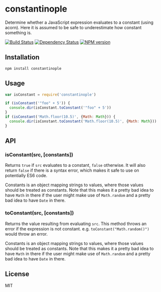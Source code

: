 # constantinople

Determine whether a JavaScript expression evaluates to a constant (using acorn).  Here it is assumed to be safe to underestimate how constant something is.

[![Build Status](https://img.shields.io/travis/ForbesLindesay/constantinople/master.svg)](https://travis-ci.org/ForbesLindesay/constantinople)
[![Dependency Status](https://img.shields.io/gemnasium/ForbesLindesay/constantinople.svg)](https://gemnasium.com/ForbesLindesay/constantinople)
[![NPM version](https://img.shields.io/npm/v/constantinople.svg)](https://www.npmjs.org/package/constantinople)

## Installation

    npm install constantinople

## Usage

```js
var isConstant = require('constantinople')

if (isConstant('"foo" + 5')) {
  console.dir(isConstant.toConstant('"foo" + 5'))
}
if (isConstant('Math.floor(10.5)', {Math: Math})) {
  console.dir(isConstant.toConstant('Math.floor(10.5)', {Math: Math}))
}
```

## API

### isConstant(src, [constants])

Returns `true` if `src` evaluates to a constant, `false` otherwise.  It will also return `false` if there is a syntax error, which makes it safe to use on potentially ES6 code.

Constants is an object mapping strings to values, where those values should be treated as constants.  Note that this makes it a pretty bad idea to have `Math` in there if the user might make use of `Math.random` and a pretty bad idea to have `Date` in there.

### toConstant(src, [constants])

Returns the value resulting from evaluating `src`.  This method throws an error if the expression is not constant.  e.g. `toConstant("Math.random()")` would throw an error.

Constants is an object mapping strings to values, where those values should be treated as constants.  Note that this makes it a pretty bad idea to have `Math` in there if the user might make use of `Math.random` and a pretty bad idea to have `Date` in there.

## License

  MIT
